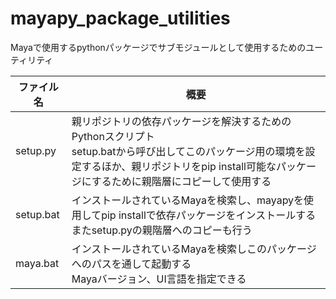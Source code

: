 # mayapy_package_utilities
Mayaで使用するpythonパッケージでサブモジュールとして使用するためのユーティリティ

| ファイル名 | 概要 |
| ---- | ---- |
| setup.py | 親リポジトリの依存パッケージを解決するためのPythonスクリプト<br>setup.batから呼び出してこのパッケージ用の環境を設定するほか、親リポジトリをpip install可能なパッケージにするために親階層にコピーして使用する |
| setup.bat | インストールされているMayaを検索し、mayapyを使用してpip installで依存パッケージをインストールする<br>またsetup.pyの親階層へのコピーも行う
| maya.bat | インストールされているMayaを検索しこのパッケージへのパスを通して起動する<br>Mayaバージョン、UI言語を指定できる |
